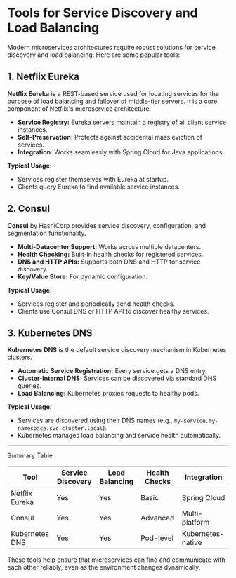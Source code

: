 # Tools for Service Discovery and Load Balancing

Modern microservices architectures require robust solutions for service discovery and load balancing. Here are some popular tools:

## 1. Netflix Eureka

**Netflix Eureka** is a REST-based service used for locating services for the purpose of load balancing and failover of middle-tier servers. It is a core component of Netflix's microservice architecture.

- **Service Registry:** Eureka servers maintain a registry of all client service instances.
- **Self-Preservation:** Protects against accidental mass eviction of services.
- **Integration:** Works seamlessly with Spring Cloud for Java applications.

**Typical Usage:**

- Services register themselves with Eureka at startup.
- Clients query Eureka to find available service instances.

## 2. Consul

**Consul** by HashiCorp provides service discovery, configuration, and segmentation functionality.

- **Multi-Datacenter Support:** Works across multiple datacenters.
- **Health Checking:** Built-in health checks for registered services.
- **DNS and HTTP APIs:** Supports both DNS and HTTP for service discovery.
- **Key/Value Store:** For dynamic configuration.

**Typical Usage:**

- Services register and periodically send health checks.
- Clients use Consul DNS or HTTP API to discover healthy services.

## 3. Kubernetes DNS

**Kubernetes DNS** is the default service discovery mechanism in Kubernetes clusters.

- **Automatic Service Registration:** Every service gets a DNS entry.
- **Cluster-Internal DNS:** Services can be discovered via standard DNS queries.
- **Load Balancing:** Kubernetes proxies requests to healthy pods.

**Typical Usage:**

- Services are discovered using their DNS names (e.g., `my-service.my-namespace.svc.cluster.local`).
- Kubernetes manages load balancing and service health automatically.

---

Summary Table

| Tool             | Service Discovery | Load Balancing | Health Checks | Integration        |
|------------------|------------------|---------------|--------------|--------------------|
| Netflix Eureka   | Yes              | Yes           | Basic        | Spring Cloud       |
| Consul           | Yes              | Yes           | Advanced     | Multi-platform     |
| Kubernetes DNS   | Yes              | Yes           | Pod-level    | Kubernetes-native  |

These tools help ensure that microservices can find and communicate with each other reliably, even as the environment changes dynamically.
